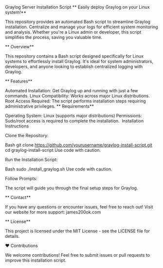 Graylog Server Installation Script
** Easily deploy Graylog on your Linux system!**

This repository provides an automated Bash script to streamline Graylog installation. Centralize and manage your logs for efficient system monitoring and analysis. Whether you're a Linux admin or developer, this script simplifies the process, saving you valuable time.

** Overview**

This repository contains a Bash script designed specifically for Linux systems to effortlessly install Graylog. It's ideal for system administrators, developers, and anyone looking to establish centralized logging with Graylog.

** Features**

Automated Installation: Get Graylog up and running with just a few commands.
Linux Compatibility: Works across major Linux distributions.
Root Access Required: The script performs installation steps requiring administrative privileges.
** Requirements**

Operating System: Linux (supports major distributions)
Permissions: Sudo/root access is required to complete the installation.
️ Installation Instructions

Clone the Repository:

Bash
git clone https://github.com/yourusername/graylog-install-script.git
cd graylog-install-script
Use code with caution.

Run the Installation Script:

Bash
sudo ./install_graylog.sh
Use code with caution.

Follow Prompts:

The script will guide you through the final setup steps for Graylog.

** Contact**

If you have any questions or encounter issues, feel free to reach out! Visit our website for more support: james200ok.com

** License**

This project is licensed under the MIT License - see the LICENSE file for details.

❤️ Contributions

We welcome contributions! Feel free to submit issues or pull requests to improve this installation script.










